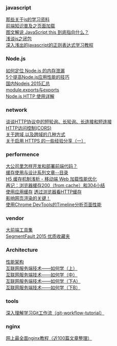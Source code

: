 ### javascript
[那些关于js的学习资料](https://github.com/zhengweikeng/blog/edit/master/posts/2016/collection.md)  
[前端知识普及之页面加载](https://segmentfault.com/a/1190000004466407)  
[图文解说 JavaScript this 到底指向什么？](http://www.codeceo.com/article/javascript-this-point.html)  
[浅谈js之闭包](http://www.tuicool.com/articles/QnaU3e)  
[深入浅出的javascript的正则表达式学习教程](http://web.jobbole.com/84450/)

### Node.js
[如何定位 Node.js 的内存泄漏](http://web.jobbole.com/85684/)  
[5个提高Node.js应用性能的技巧](https://blog.maxleap.cn/archives/512)  
[国内Nodejs 2015汇总](https://cnodejs.org/topic/5696e43e6272216e51bff67e)  
[module.exports与exports](http://www.tuicool.com/articles/QnANB3)  
[Node.js HTTP 使用详解](http://my.oschina.net/antianlu/blog/228511)

### network
[谈谈HTTP协议中的短轮询、长轮询、长连接和短连接](http://web.jobbole.com/85541/)  
[HTTP访问控制(CORS)](https://developer.mozilla.org/zh-CN/docs/Web/HTTP/Access_control_CORS#Requests_with_credentials)    
[关于跨域,以及跨域的几种方式](http://www.tuicool.com/articles/n2UFJja)  
[关于启用 HTTPS 的一些经验分享（一）](https://imququ.com/post/sth-about-switch-to-https.html)

### performence
[大公司里怎样开发和部署前端代码？](https://github.com/fouber/blog/issues/6)  
[缓存使用与设计系列文章--目录](http://carlosfu.iteye.com/blog/2269678?hmsr=toutiao.io&utm_medium=toutiao.io&utm_source=toutiao.io)  
[H5 缓存机制浅析 - 移动端 Web 加载性能优化](https://segmentfault.com/a/1190000004132566)  
[再记：浏览器缓存200（from cache）和304小结](http://www.laoono.com/s-db/55.html)  
[使用应用缓存](https://developer.mozilla.org/zh-CN/docs/Web/HTML/Using_the_application_cache)
[透过浏览器看HTTP缓存](http://www.admin10000.com/document/6299.html)  
[影响网页渲染的关键！](http://www.html-js.com/article/2947)  
[使用Chrome DevTools的Timeline分析页面性能](https://segmentfault.com/a/1190000003991459)

### vendor
[大前端工具集](https://github.com/nieweidong/fetool?hmsr=toutiao.io&utm_medium=toutiao.io&utm_source=toutiao.io)  
[SegmentFault 2015 优质收藏夹](https://segmentfault.com/bookmark/1230000004333620)

### Architecture
[性能架构](http://yogoup.sinaapp.com/)  
[互联网服务端技术——如何学（上）](https://mp.weixin.qq.com/s?__biz=MzA3MDExNzcyNA==&mid=2650392029&idx=1&sn=2d8a3bb30abd18f6cb204a010b7fac20&scene=1&srcid=05164zARcZqUOmb4ywebtiXf&key=b28b03434249256b29e6735691417eef182a268410030446d2433c59cda66a44a22013798ffc721b47b8db096918b650&ascene=0&uin=MjgzMzY2ODAwNA%3D%3D&devicetype=iMac+Macmini6%2C1+OSX+OSX+10.11.4+build(15E65)&version=11020201&pass_ticket=yXtGZDBbmXtfgyf9EuMjqwJ7MKltUnZw6IeYno%2FiBlGBzopQgmWGlubzxm9rF4EH)    
[互联网服务端技术——如何学（中）](https://mp.weixin.qq.com/s?__biz=MzA3MDExNzcyNA==&mid=2650392032&idx=1&sn=1174dd5e4b3a4c2087fa53bcc4ad0724&scene=1&srcid=0516dFbEokTWVb1tc4jxISBs&key=b28b03434249256ba9cc8b8a090b1bb8f9c6a3188c94f769c9e6fbecc25eaa7d939ff29a78166a954defb0a64c9b4bc0&ascene=0&uin=MjgzMzY2ODAwNA%3D%3D&devicetype=iMac+Macmini6%2C1+OSX+OSX+10.11.4+build(15E65)&version=11020201&pass_ticket=yXtGZDBbmXtfgyf9EuMjqwJ7MKltUnZw6IeYno%2FiBlGBzopQgmWGlubzxm9rF4EH)  
[互联网服务端技术——如何学（下A）](https://mp.weixin.qq.com/s?__biz=MzA3MDExNzcyNA==&mid=2650392038&idx=1&sn=768b5190892caeeac0b718cb7b892575&scene=1&srcid=0516keqzbeolbjVlhWEJV7UY&key=b28b03434249256bfe1caba64195c6d6675b1366fec392a4abf8c98d7c12aae21d7ebd03efd34a1ded5a0c7fb7670b01&ascene=0&uin=MjgzMzY2ODAwNA%3D%3D&devicetype=iMac+Macmini6%2C1+OSX+OSX+10.11.4+build(15E65)&version=11020201&pass_ticket=yXtGZDBbmXtfgyf9EuMjqwJ7MKltUnZw6IeYno%2FiBlGBzopQgmWGlubzxm9rF4EH)  
[互联网服务端技术——如何学（下B）](http://mp.weixin.qq.com/s?__biz=MzA3MDExNzcyNA==&mid=2650392056&idx=1&sn=0e0cd289b852d41567e475d911763e63&scene=0#wechat_redirect)

### tools
[深入理解学习Git工作流（git-workflow-tutorial）](https://segmentfault.com/a/1190000002918123)

### nginx
[网上最全面nginx教程（近100篇文章整理）](http://bbs.linuxtone.org/thread-25588-1-1.html)
